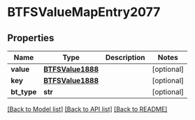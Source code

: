 # BTFSValueMapEntry2077

## Properties
Name | Type | Description | Notes
------------ | ------------- | ------------- | -------------
**value** | [**BTFSValue1888**](BTFSValue1888.md) |  | [optional] 
**key** | [**BTFSValue1888**](BTFSValue1888.md) |  | [optional] 
**bt_type** | **str** |  | [optional] 

[[Back to Model list]](../README.md#documentation-for-models) [[Back to API list]](../README.md#documentation-for-api-endpoints) [[Back to README]](../README.md)


